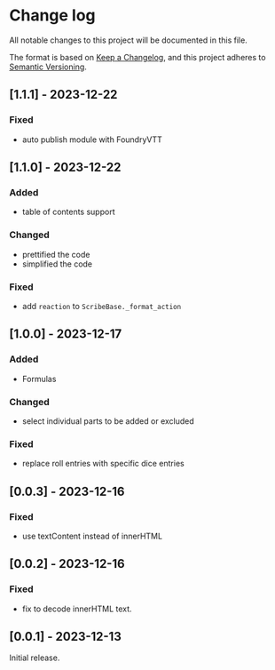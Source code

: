 # Change log
All notable changes to this project will be documented in this file.

The format is based on [Keep a Changelog](https://keepachangelog.com/en/1.0.0/),
and this project adheres to [Semantic Versioning](https://semver.org/spec/v2.0.0.html).

## [1.1.1] - 2023-12-22

### Fixed

- auto publish module with FoundryVTT

## [1.1.0] - 2023-12-22

### Added

- table of contents support

### Changed

- prettified the code
- simplified the code

### Fixed

- add `reaction` to `ScribeBase._format_action`

## [1.0.0] - 2023-12-17

### Added

- Formulas

### Changed

- select individual parts to be added or excluded

### Fixed

- replace roll entries with specific dice entries

## [0.0.3] - 2023-12-16

### Fixed

- use textContent instead of innerHTML

## [0.0.2] - 2023-12-16

### Fixed

- fix to decode innerHTML text.

## [0.0.1] - 2023-12-13

Initial release.

